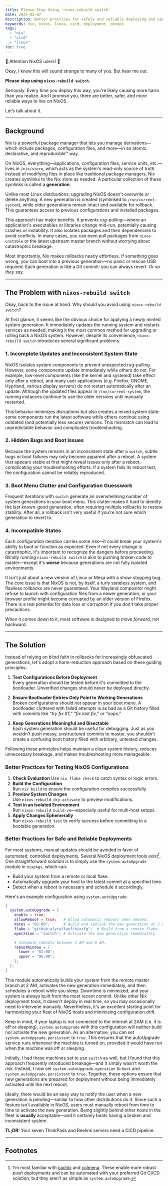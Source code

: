 ```yaml
---
title: Please Stop Using `nixos-rebuild switch`
date: 2025-02-07
description: Better practices for safely and reliably deploying and updating NixOS systems.
keywords: nix, nixos, linux, cicd, deployment, devops
tags:
  - "nix"
  - "cicd"
  - "linux"
toc: true
---
```


🚨 Attention NixOS users! 🚨

Okay, I know this will sound strange to many of you. But hear me out.

**Please stop using `nixos-rebuild switch`.**

Seriously. Every time you deploy this way, you're likely causing more harm than you realize. And I promise you, there are better, safer, and more reliable ways to live on NixOS.

Let’s talk about it.

---

## Background

Nix is a powerful package manager that lets you manage derivations—which include packages, configuration files, and more—in an atomic, declarative, and reproducible™ way.

On NixOS, everything—applications, configuration files, service units, etc.—lives in `/nix/store`, which acts as the system's read-only source of truth. Instead of modifying files in place like traditional package managers, Nix creates symlinks to the Nix store as needed. A particular collection of these symlinks is called a **generation**.

Unlike most Linux distributions, upgrading NixOS doesn't overwrite or delete anything. A new generation is created (symlinked to `/run/current-system`), while older generations remain intact and available for rollback. This guarantees access to previous configurations and installed packages.

This approach has major benefits. It prevents _rug-pulling_—where an application's executables or libraries change mid-run, potentially causing crashes or instability. It also isolates packages and their dependencies to avoid conflicts. In many cases, you can even pull packages from `nixos-unstable` or the latest upstream master branch without worrying about catastrophic breakage.

Most importantly, Nix makes rollbacks nearly effortless. If something goes wrong, you can boot into a previous generation—no panic or rescue USB required. Each generation is like a Git commit: you can always revert. _Or so they say._

---

## The Problem with `nixos-rebuild switch`

Okay, back to the issue at hand. Why should you avoid using `nixos-rebuild switch`?

At first glance, it seems like the obvious choice for applying a newly minted system generation. It immediately updates the running system and restarts services as needed, making it the most common method for upgrading or rolling back a NixOS system. However, despite its convenience, `nixos-rebuild switch` introduces several significant problems.

### 1. Incomplete Updates and Inconsistent System State

NixOS isolates system components to prevent unexpected rug-pulling. However, some components update immediately while others do not. For example, low-level components (like the kernel and systemd) take effect only after a reboot, and many user applications (e.g. Firefox, GNOME, Hyprland, various display servers) do not restart automatically after an update. Although the updated files appear in `/run/current-system`, the running instances continue to use the older versions until manually restarted.

This behavior minimizes disruptions but also creates a mixed system state: some components run the latest software while others continue using outdated (and potentially less secure) versions. This mismatch can lead to unpredictable behavior and complicates troubleshooting.

### 2. Hidden Bugs and Boot Issues

Because the system remains in an inconsistent state after a `switch`, subtle bugs or boot failures may only become apparent after a reboot. A system that appears stable at first might reveal issues only after a reboot, complicating your troubleshooting efforts. If a system fails its reboot test, the configuration cannot be reliably reproduced.

### 3. Boot Menu Clutter and Configuration Guesswork

Frequent iterations with `switch` generate an overwhelming number of system generations in your boot menu. This clutter makes it hard to identify the last known-good generation, often requiring multiple rollbacks to restore stability. After all, a rollback isn't very useful if you're not sure which generation to revert to.

### 4. Incompatible States

Each configuration iteration carries some risk—it could break your system's ability to boot or function as expected. Even if not every change is catastrophic, it's important to recognize the dangers before proceeding. Blindly running `nixos-rebuild switch` is akin to pushing broken code to master—except it's **worse** because generations are not fully isolated environments.

It isn't just about a new version of Linux or Mesa with a show-stopping bug. The core issue is that NixOS is not, by itself, a turly stateless system, and flawless rollbacks are never guaranteed. Your Wayland compositor might refuse to launch with configuration files from a newer generation, or your browser profile might become corrupted by an older version of Firefox. There is a real potential for data loss or corruption if you don't take proper precautions.

When it comes down to it, most software is designed to move _forward_, not backward.

---

## The Solution

Instead of relying on blind faith in rollbacks for increasingly obfuscated generations, let's adopt a harm-reduction approach based on these guiding principles:

1. **Test Configurations Before Deployment**  
   Every generation should be tested before it's committed to the bootloader. Unverified changes should never be deployed directly.

2. **Ensure Bootloader Entries Only Point to Working Generations**  
   Broken configurations should not appear in your boot menu. A bootloader cluttered with failed attempts is as bad as a Git history filled with commits like _“try fix #1,”_ _“fix last fix,”_ or _“oops.”_

3. **Keep Generations Meaningful and Bisectable**  
   Each system generation should be useful for debugging. Just as you wouldn't push messy, unstructured commits to master, you shouldn't create a confusing boot history filled with arbitrary, untested changes.

Following these principles helps maintain a clean system history, reduces unnecessary breakage, and makes troubleshooting more manageable.

### Better Practices for Testing NixOS Configurations

1. **Check Evaluation**
   Use `nix flake check` to catch syntax or logic errors.
2. **Build the Configuration**  
   Run `nix build` to ensure the configuration compiles successfully.
3. **Preview System Changes**  
   Use `nixos-rebuild dry-activate` to preview modifications.
4. **Test in an Isolated Environment**  
   Run `nixos-rebuild build-vm`—especially useful for multi-host setups.
5. **Apply Changes Ephemerally**  
   Run `nixos-rebuild test` to verify success before committing to a bootable generation.

### Better Practices for Safe and Reliable Deployments

For most systems, manual updates should be avoided in favor of automated, controlled deployments. Several NixOS deployment tools exist[^fn1]. One straightforward solution is to simply use the `system.autoUpgrade` module in `nixpkgs`, which can:

- Build your system from a remote or local flake.
- Automatically upgrade your host to the latest commit at a specified time.
- Detect when a reboot is necessary and schedule it accordingly.

Here's an example configuration using `system.autoUpgrade`:

```nix
{
  system.autoUpgrade = {
    enable = true;
    allowReboot = true;   # Allow automatic reboots when needed.
    dates = "02:00";      # Build and symlink the new generation at 2 AM.
    flake = "github:alyraffauf/nixcfg";  # Build from a remote flake.
    operation = "switch"; # Activate the new generation immediately.

    # Schedule reboots between 2 AM and 6 AM.
    rebootWindow = {
      lower = "02:00";
      upper = "06:00";
    };
  };
}
```

This module automatically builds your system from the remote master branch at 2 AM, activates the new generation immediately, and then schedules a reboot while you sleep. Downtime is minimized, and your system is always built from the most recent commit. Unlike other Nix deployment tools, it doesn't deploy in real time, so you may occasionally need to intervene manually. Nevertheless, it's an excellent starting point for harmonizing your fleet of NixOS hosts and minimizing configuration drift.

Keep in mind, if your laptop is not connected to the internet at 2AM (i.e. it is off or sleeping), `system.autoUpgrade` with this configuration will neither build nor activate the new generation. As an alternative, you can set `system.autoUpgrade.persistent` to `true`. This ensures that the autoUpgrade service runs whenever the machine is turned on, provided it would have run when the machine was off or sleeping.

Initially, I had these machines set to use `switch` as well, but I found that this approach frequently introduced breakage—and it simply wasn't worth the risk. Instead, I now set `system.autoUpgrade.operation` to `boot` and `system.autoUpgrade.persistent` to `true`. Together, these options ensure that new generations are prepared for deployment without being immediately activated until the next reboot.

Ideally, there would be an easy way to notify the user when a new generation is pending—similar to how other distributions do it. Since such a feature isn't available in NixOS, users must manually reboot from time to time to activate the new generation. Being slightly behind other hosts in the fleet is **usually** acceptable—and it certainly beats having a broken and inconsistent system.

**TL;DR:** Your seven ThinkPads and Beelink servers need a CICD pipeline.

---

## Footnotes

[^fn1]: I'm most familiar with [cachix](https://docs.cachix.org/deploy/) and [colmena](https://github.com/zhaofengli/colmena). These enable more robust _push_ deployments and can be automated with your preferred Git CI/CD solution, but they aren't as simple as `system.autoUpgrade`.
